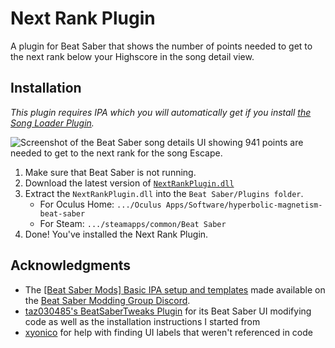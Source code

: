 # Next Rank Plugin
A plugin for Beat Saber that shows the number of points needed to get to the next rank below your Highscore in the song detail view.

## Installation
*This plugin requires IPA which you will automatically get if you install [the Song Loader Plugin](https://github.com/xyonico/BeatSaberSongInjector/releases).*

![Screenshot of the Beat Saber song details UI showing 941 points are needed to get to the next rank for the song Escape.](/relative/path/to/img.jpg?raw=true "941 points needed to get to the next rank")

1. Make sure that Beat Saber is not running.
2. Download the latest version of [`NextRankPlugin.dll`](https://github.com/peterwooley/NextRankPlugin/releases/latest)
2. Extract the `NextRankPlugin.dll` into the `Beat Saber/Plugins folder`.  
    * For Oculus Home: `.../Oculus Apps/Software/hyperbolic-magnetism-beat-saber`  
    * For Steam: `.../steamapps/common/Beat Saber`  
4. Done! You've installed the Next Rank Plugin.

## Acknowledgments
* The [[Beat Saber Mods] Basic IPA setup and templates](https://pastebin.com/Md5VLALp) made available on the [Beat Saber Modding Group Discord](https://discord.gg/Cz6PTM5).
* [taz030485's BeatSaberTweaks Plugin](https://github.com/taz030485/BeatSaberTweaks) for its Beat Saber UI modifying code as well as the installation instructions I started from
* [xyonico](https://github.com/xyonico) for help with finding UI labels that weren't referenced in code
